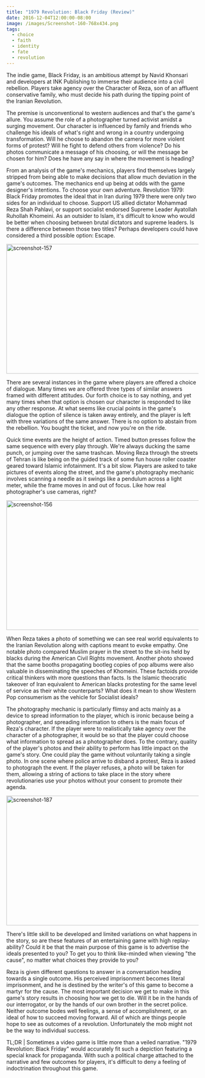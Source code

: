 ```yaml
---
title: "1979 Revolution: Black Friday (Review)"
date: 2016-12-04T12:00:00-08:00
image: /images/Screenshot-160-768x434.png
tags:
  - choice
  - faith
  - identity
  - fate
  - revolution
---
```

The indie game, Black Friday, is an ambitious attempt by Navid Khonsari and developers at INK Publishing to immerse their audience into a civil rebellion. Players take agency over the Character of Reza, son of an affluent conservative family, who must decide his path during the tipping point of the Iranian Revolution.

The premise is unconventional to western audiences and that's the game's allure. You assume the role of a photographer turned activist amidst a surging movement. Our character is influenced by family and friends who challenge his ideals of what's right and wrong in a country undergoing transformation. Will he choose to abandon the camera for more violent forms of protest? Will he fight to defend others from violence? Do his photos communicate a message of his choosing, or will the message be chosen for him? Does he have any say in where the movement is heading?<!--more-->

From an analysis of the game's mechanics, players find themselves largely stripped from being able to make decisions that allow much deviation in the game's outcomes. The mechanics end up being at odds with the game designer's intentions. To choose your own adventure. Revolution 1979: Black Friday promotes the ideal that in Iran during 1979 there were only two sides for an individual to choose. Support US allied dictator Mohammad Reza Shah Pahlavi, or support socialist endorsed Supreme Leader Ayatollah Ruhollah Khomeini. As an outsider to Islam, it's difficult to know who would be better when choosing between brutal dictators and supreme leaders. Is there a difference between those two titles? Perhaps developers could have considered a third possible option: Escape.

<img src="/images/Screenshot-157-1-600x339.png" alt="screenshot-157" width="600" height="339" class="aligncenter size-medium wp-image-239" />

There are several instances in the game where players are offered a choice of dialogue. Many times we are offered three types of similar answers framed with different attitudes. Our forth choice is to say nothing, and yet many times when that option is chosen our character is responded to like any other response. At what seems like crucial points in the game's dialogue the option of silence is taken away entirely, and the player is left with three variations of the same answer. There is no option to abstain from the rebellion. You bought the ticket, and now you're on the ride.

Quick time events are the height of action. Timed button presses follow the same sequence with every play through. We're always ducking the same punch, or jumping over the same trashcan. Moving Reza through the streets of Tehran is like being on the guided track of some fun house roller coaster geared toward Islamic infotainment. It's a bit slow. Players are asked to take pictures of events along the street, and the game's photography mechanic involves scanning a needle as it swings like a pendulum across a light meter, while the frame moves in and out of focus. Like how real photographer's use cameras, right?

<img src="/images/Screenshot-156-600x339.png" alt="screenshot-156" width="600" height="339" class="aligncenter size-medium wp-image-242" />

When Reza takes a photo of something we can see real world equivalents to the Iranian Revolution along with captions meant to evoke empathy. One notable photo compared Muslim prayer in the street to the sit-ins held by blacks during the American Civil Rights movement. Another photo showed that the same booths propagating bootleg copies of pop albums were also valuable in disseminating the speeches of Khomeini. These factoids provide critical thinkers with more questions than facts. Is the Islamic theocratic takeover of Iran equivalent to American blacks protesting for the same level of service as their white counterparts? What does it mean to show Western Pop consumerism as the vehicle for Socialist ideals?

The photography mechanic is particularly flimsy and acts mainly as a device to spread information to the player, which is ironic because being a photographer, and spreading information to others is the main focus of Reza's character. If the player were to realistically take agency over the character of a photographer, it would be so that the player could choose what information to spread as a photographer does. To the contrary, quality of the player's photos and their ability to perform has little impact on the game's story. One could play the game without voluntarily taking a single photo. In one scene where police arrive to disband a protest, Reza is asked to photograph the event. If the player refuses, a photo will be taken for them, allowing a string of actions to take place in the story where revolutionaries use your photos without your consent to promote their agenda.

<img src="/images/Screenshot-187-600x339.png" alt="screenshot-187" width="600" height="339" class="aligncenter size-medium wp-image-243" />

There's little skill to be developed and limited variations on what happens in the story, so are these features of an entertaining game with high replay-ability? Could it be that the main purpose of this game is to advertise the ideals presented to you? To get you to think like-minded when viewing "the cause", no matter what choices they provide to you?

Reza is given different questions to answer in a conversation heading towards a single outcome. His perceived imprisonment becomes literal imprisonment, and he is destined by the writer's of this game to become a martyr for the cause. The most important decision we get to make in this game's story results in choosing how we get to die. Will it be in the hands of our interrogator, or by the hands of our own brother in the secret police. Neither outcome bodes well feelings, a sense of accomplishment, or an ideal of how to succeed moving forward. All of which are things people hope to see as outcomes of a revolution. Unfortunately the mob might not be the way to individual success. 

TL;DR | Sometimes a video game is little more than a veiled narrative. "1979 Revolution: Black Friday" would accurately fit such a depiction featuring a special knack for propaganda. With such a political charge attached to the narrative and few outcomes for players, it's difficult to deny a feeling of indoctrination throughout this game.